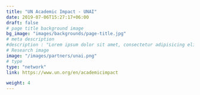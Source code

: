 ```yaml
---
title: "UN Academic Impact - UNAI"
date: 2019-07-06T15:27:17+06:00
draft: false
# page title background image
bg_image: "images/backgrounds/page-title.jpg"
# meta description
#description : "Lorem ipsum dolor sit amet, consectetur adipisicing elit, sed do eiusmod tempor incididunt ut labore. dolore magna aliqua. Ut enim ad minim veniam, quis nostrud."
# Research image
image: "/images/partners/unai.png"
# type
type: "network"
link: https://www.un.org/en/academicimpact

weight: 4
---
```

